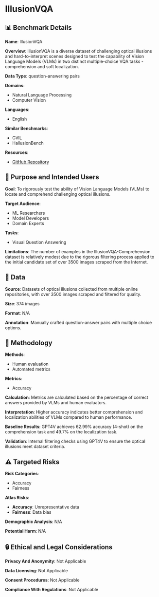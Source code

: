 # IllusionVQA

## 📊 Benchmark Details

**Name**: IllusionVQA

**Overview**: IllusionVQA is a diverse dataset of challenging optical illusions and hard-to-interpret scenes designed to test the capability of Vision Language Models (VLMs) in two distinct multiple-choice VQA tasks - comprehension and soft localization.

**Data Type**: question-answering pairs

**Domains**:
- Natural Language Processing
- Computer Vision

**Languages**:
- English

**Similar Benchmarks**:
- GVIL
- HallusionBench

**Resources**:
- [GitHub Repository](https://github.com/csebuetnlp/IllusionVQA)

## 🎯 Purpose and Intended Users

**Goal**: To rigorously test the ability of Vision Language Models (VLMs) to locate and comprehend challenging optical illusions.

**Target Audience**:
- ML Researchers
- Model Developers
- Domain Experts

**Tasks**:
- Visual Question Answering

**Limitations**: The number of examples in the IllusionVQA-Comprehension dataset is relatively modest due to the rigorous filtering process applied to the initial candidate set of over 3500 images scraped from the Internet.

## 💾 Data

**Source**: Datasets of optical illusions collected from multiple online repositories, with over 3500 images scraped and filtered for quality.

**Size**: 374 images

**Format**: N/A

**Annotation**: Manually crafted question-answer pairs with multiple choice options.

## 🔬 Methodology

**Methods**:
- Human evaluation
- Automated metrics

**Metrics**:
- Accuracy

**Calculation**: Metrics are calculated based on the percentage of correct answers provided by VLMs and human evaluators.

**Interpretation**: Higher accuracy indicates better comprehension and localization abilities of VLMs compared to human performance.

**Baseline Results**: GPT4V achieves 62.99% accuracy (4-shot) on the comprehension task and 49.7% on the localization task.

**Validation**: Internal filtering checks using GPT4V to ensure the optical illusions meet dataset criteria.

## ⚠️ Targeted Risks

**Risk Categories**:
- Accuracy
- Fairness

**Atlas Risks**:
- **Accuracy**: Unrepresentative data
- **Fairness**: Data bias

**Demographic Analysis**: N/A

**Potential Harm**: N/A

## 🔒 Ethical and Legal Considerations

**Privacy And Anonymity**: Not Applicable

**Data Licensing**: Not Applicable

**Consent Procedures**: Not Applicable

**Compliance With Regulations**: Not Applicable
